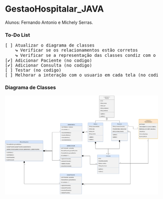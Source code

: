 # GestaoHospitalar_JAVA
Alunos: Fernando Antonio e Michely Serras. <br>
### To-Do List
<pre>
[ ] Atualizar o diagrama de classes
    <strong>⤷</strong> Verificar se os relacionamentos estão corretos
    <strong>⤷</strong> Verificar se a representação das classes condiz com o codigo
[✔] Adicionar Paciente (no codigo)
[✔] Adicionar Consulta (no codigo)
[ ] Testar (no codigo)
[ ] Melhorar a interação com o usuario em cada tela (no codigo)
</pre>
### Diagrama de Classes
![diagrama](https://github.com/nandoant/GestaoHospitalar_JAVA/blob/main-auxiliar/DiagramaDeClasse.png?raw=true)
